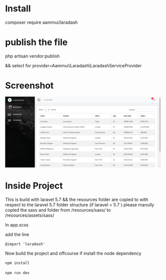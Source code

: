 # Install 

composer require aammui/laradash

# publish the file

php artisan vendor:publish 

&& select for provider=Aammui\Laradash\LaradashServiceProvider

# Screenshot
![ScreenShot](https://raw.githubusercontent.com/bedus-creation/laradash/master/docs/screenshot.png)

# Inside Project

This is build with laravel 5.7 && the resources folder are copied to with respect to the laravel 5.7 folder structure (if laravel < 5.7 ) please manully copied the sass and folder from /resources/sass/ to /resources/assets/sass/

In app.scss

add the line 

```
@import 'laradash' 

```

Now build the project and offcourse if install the node dependency 

```
npm install

npm run dev

```